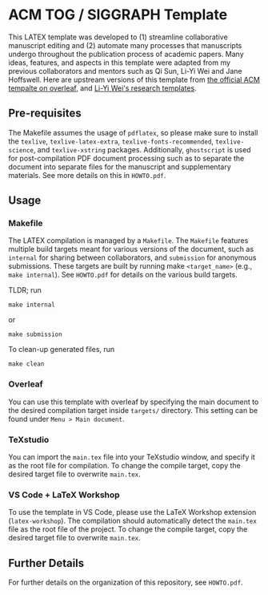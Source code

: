 # ACM TOG / SIGGRAPH Template

This LATEX template was developed to (1) streamline collaborative manuscript editing and (2) automate many processes that manuscripts undergo throughout the publication process of academic papers.
Many ideas, features, and aspects in this template were adapted from my previous collaborators and mentors such as Qi Sun, Li-Yi Wei and Jane Hoffswell.
Here are upstream versions of this template from [the official ACM tempalte on overleaf](https://www.overleaf.com/latex/templates/acm-conference-proceedings-primary-article-template/wbvnghjbzwpc), and [Li-Yi Wei's research templates](https://github.com/1iyiwei/research-templates).

## Pre-requisites

The Makefile assumes the usage of `pdflatex`, so please make sure to install the `texlive`, `texlive-latex-extra`, `texlive-fonts-recommended`, `texlive-science`, and `texlive-xstring` packages.
Additionally, `ghostscript` is used for post-compilation PDF document processing such as to separate the document into separate files for the manuscript and supplementary materials.
See more details on this in `HOWTO.pdf`.

## Usage

### Makefile

The LATEX compilation is managed by a `Makefile`. The `Makefile` features multiple build targets meant for various versions of the document, such as `internal` for sharing between collaborators, and `submission` for anonymous submissions.
These targets are built by running make `<target_name>` (e.g., `make internal`).
See `HOWTO.pdf` for details on the various build targets.

TLDR; run

```shell
make internal
```
or
```shell
make submission
```

To clean-up generated files, run
```shell
make clean
```

### Overleaf

You can use this template with overleaf by specifying the main document to the desired compilation target inside `targets/` directory.
This setting can be found under `Menu > Main document`.

### TeXstudio

You can import the `main.tex` file into your TeXstudio window, and specify it as the root file for compilation.
To change the compile target, copy the desired target file to overwrite `main.tex`.

### VS Code + LaTeX Workshop
To use the template in VS Code, please use the LaTeX Workshop extension (`latex-workshop`).
The compilation should automatically detect the `main.tex` file as the root file of the project.
To change the compile target, copy the desired target file to overwrite `main.tex`.

## Further Details

For further details on the organization of this repository, see `HOWTO.pdf`.
